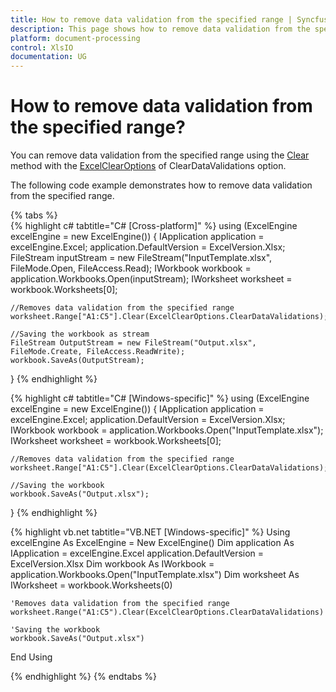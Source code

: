```yaml
---
title: How to remove data validation from the specified range | Syncfusion
description: This page shows how to remove data validation from the specified range in Excel using the Syncfusion .NET Excel library (XlsIO).
platform: document-processing
control: XlsIO
documentation: UG
---
```


# How to remove data validation from the specified range?

You can remove data validation from the specified range using the [Clear](https://help.syncfusion.com/cr/document-processing/Syncfusion.XlsIO.IRange.html#Syncfusion_XlsIO_IRange_Clear_Syncfusion_XlsIO_ExcelClearOptions_) method with the [ExcelClearOptions](https://help.syncfusion.com/cr/document-processing/Syncfusion.XlsIO.ExcelClearOptions.html) of ClearDataValidations option.

The following code example demonstrates how to remove data validation from the specified range.

{% tabs %}  
{% highlight c# tabtitle="C# [Cross-platform]" %}
using (ExcelEngine excelEngine = new ExcelEngine())
{
    IApplication application = excelEngine.Excel;
    application.DefaultVersion = ExcelVersion.Xlsx;
    FileStream inputStream = new FileStream("InputTemplate.xlsx", FileMode.Open, FileAccess.Read);
    IWorkbook workbook = application.Workbooks.Open(inputStream);
    IWorksheet worksheet = workbook.Worksheets[0];

    //Removes data validation from the specified range           
    worksheet.Range["A1:C5"].Clear(ExcelClearOptions.ClearDataValidations);

    //Saving the workbook as stream
    FileStream OutputStream = new FileStream("Output.xlsx", FileMode.Create, FileAccess.ReadWrite);
    workbook.SaveAs(OutputStream);
}
{% endhighlight %}

{% highlight c# tabtitle="C# [Windows-specific]" %}
using (ExcelEngine excelEngine = new ExcelEngine())
{
    IApplication application = excelEngine.Excel;
    application.DefaultVersion = ExcelVersion.Xlsx;
    IWorkbook workbook = application.Workbooks.Open("InputTemplate.xlsx");
    IWorksheet worksheet = workbook.Worksheets[0];

    //Removes data validation from the specified range           
    worksheet.Range["A1:C5"].Clear(ExcelClearOptions.ClearDataValidations);

    //Saving the workbook
    workbook.SaveAs("Output.xlsx");
}
{% endhighlight %}

{% highlight vb.net tabtitle="VB.NET [Windows-specific]" %}
Using excelEngine As ExcelEngine = New ExcelEngine()
    Dim application As IApplication = excelEngine.Excel
    application.DefaultVersion = ExcelVersion.Xlsx
    Dim workbook As IWorkbook = application.Workbooks.Open("InputTemplate.xlsx")
    Dim worksheet As IWorksheet = workbook.Worksheets(0)

    'Removes data validation from the specified range
    worksheet.Range("A1:C5").Clear(ExcelClearOptions.ClearDataValidations)

    'Saving the workbook
    workbook.SaveAs("Output.xlsx")
End Using

{% endhighlight %}
{% endtabs %}